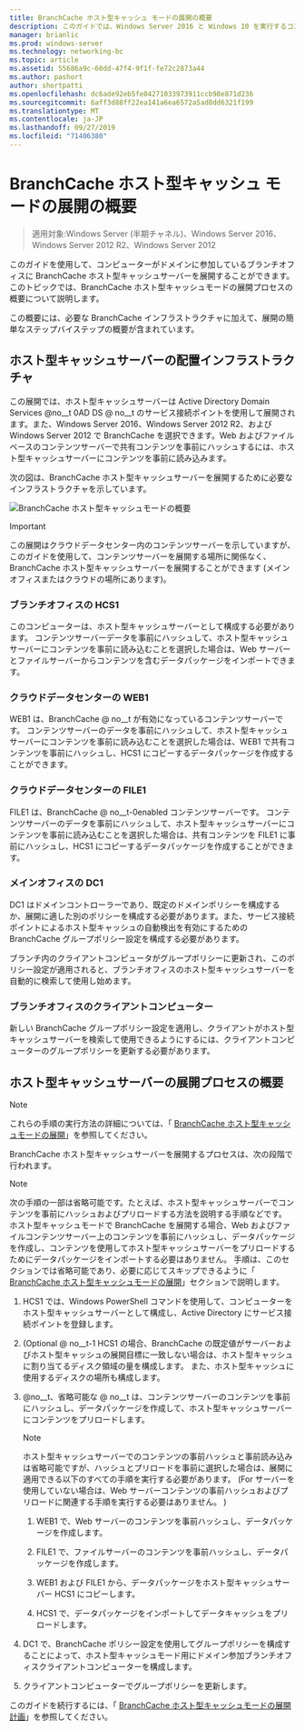 ```yaml
---
title: BranchCache ホスト型キャッシュ モードの展開の概要
description: このガイドでは、Windows Server 2016 と Windows 10 を実行するコンピューターに、ホスト型キャッシュモードで BranchCache を展開する手順について説明します。
manager: brianlic
ms.prod: windows-server
ms.technology: networking-bc
ms.topic: article
ms.assetid: 55686a9c-60dd-47f4-9f1f-fe72c2873a44
ms.author: pashort
author: shortpatti
ms.openlocfilehash: dc6ade92eb5fe04271033973911ccb98e871d236
ms.sourcegitcommit: 6aff3d88ff22ea141a6ea6572a5ad8dd6321f199
ms.translationtype: MT
ms.contentlocale: ja-JP
ms.lasthandoff: 09/27/2019
ms.locfileid: "71406380"
---
```

# <a name="branchcache-hosted-cache-mode-deployment-overview"></a>BranchCache ホスト型キャッシュ モードの展開の概要

>適用対象:Windows Server (半期チャネル)、Windows Server 2016、Windows Server 2012 R2、Windows Server 2012

このガイドを使用して、コンピューターがドメインに参加しているブランチオフィスに BranchCache ホスト型キャッシュサーバーを展開することができます。 このトピックでは、BranchCache ホスト型キャッシュモードの展開プロセスの概要について説明します。

この概要には、必要な BranchCache インフラストラクチャに加えて、展開の簡単なステップバイステップの概要が含まれています。

## <a name="bkmk_components"></a>ホスト型キャッシュサーバーの配置インフラストラクチャ

この展開では、ホスト型キャッシュサーバーは Active Directory Domain Services @no__t 0AD DS @ no__t のサービス接続ポイントを使用して展開されます。また、Windows Server 2016、Windows Server 2012 R2、および Windows Server 2012 で BranchCache を選択できます。Web およびファイルベースのコンテンツサーバーで共有コンテンツを事前にハッシュするには、ホスト型キャッシュサーバーにコンテンツを事前に読み込みます。

次の図は、BranchCache ホスト型キャッシュサーバーを展開するために必要なインフラストラクチャを示しています。

![BranchCache ホスト型キャッシュモードの概要](../../../media/BranchCache-Hcm-Overview/Bc-Hcm-Overview.jpg)

> [!IMPORTANT]
> この展開はクラウドデータセンター内のコンテンツサーバーを示していますが、このガイドを使用して、コンテンツサーバーを展開する場所に関係なく、BranchCache ホスト型キャッシュサーバーを展開することができます (メインオフィスまたはクラウドの場所にあります)。

### <a name="hcs1-in-the-branch-office"></a>ブランチオフィスの HCS1

このコンピューターは、ホスト型キャッシュサーバーとして構成する必要があります。 コンテンツサーバーデータを事前にハッシュして、ホスト型キャッシュサーバーにコンテンツを事前に読み込むことを選択した場合は、Web サーバーとファイルサーバーからコンテンツを含むデータパッケージをインポートできます。

### <a name="web1-in-the-cloud-data-center"></a>クラウドデータセンターの WEB1

WEB1 は、BranchCache @ no__t が有効になっているコンテンツサーバーです。 コンテンツサーバーのデータを事前にハッシュして、ホスト型キャッシュサーバーにコンテンツを事前に読み込むことを選択した場合は、WEB1 で共有コンテンツを事前にハッシュし、HCS1 にコピーするデータパッケージを作成することができます。

### <a name="file1-in-the-cloud-data-center"></a>クラウドデータセンターの FILE1

FILE1 は、BranchCache @ no__t-0enabled コンテンツサーバーです。 コンテンツサーバーのデータを事前にハッシュして、ホスト型キャッシュサーバーにコンテンツを事前に読み込むことを選択した場合は、共有コンテンツを FILE1 に事前にハッシュし、HCS1 にコピーするデータパッケージを作成することができます。
  
### <a name="dc1-in-the-main-office"></a>メインオフィスの DC1

DC1 はドメインコントローラーであり、既定のドメインポリシーを構成するか、展開に適した別のポリシーを構成する必要があります。また、サービス接続ポイントによるホスト型キャッシュの自動検出を有効にするための BranchCache グループポリシー設定を構成する必要があります。

ブランチ内のクライアントコンピュータがグループポリシーに更新され、このポリシー設定が適用されると、ブランチオフィスのホスト型キャッシュサーバーを自動的に検索して使用し始めます。

### <a name="client-computers-in-the-branch-office"></a>ブランチオフィスのクライアントコンピューター

新しい BranchCache グループポリシー設定を適用し、クライアントがホスト型キャッシュサーバーを検索して使用できるようにするには、クライアントコンピューターのグループポリシーを更新する必要があります。

## <a name="bkmk_overview"></a>ホスト型キャッシュサーバーの展開プロセスの概要

>[!NOTE]
>これらの手順の実行方法の詳細については、「 [BranchCache ホスト型キャッシュモードの展開](4-Bc-Hcm-Deployment.md)」を参照してください。

BranchCache ホスト型キャッシュサーバーを展開するプロセスは、次の段階で行われます。

>[!NOTE]
>次の手順の一部は省略可能です。たとえば、ホスト型キャッシュサーバーでコンテンツを事前にハッシュおよびプリロードする方法を説明する手順などです。 ホスト型キャッシュモードで BranchCache を展開する場合、Web およびファイルコンテンツサーバー上のコンテンツを事前にハッシュし、データパッケージを作成し、コンテンツを使用してホスト型キャッシュサーバーをプリロードするためにデータパッケージをインポートする必要はありません。 手順は、このセクションでは省略可能であり、必要に応じてスキップできるように「 [BranchCache ホスト型キャッシュモードの展開](4-Bc-Hcm-Deployment.md)」セクションで説明します。

1. HCS1 では、Windows PowerShell コマンドを使用して、コンピューターをホスト型キャッシュサーバーとして構成し、Active Directory にサービス接続ポイントを登録します。

2. \(Optional @ no__t-1 HCS1 の場合、BranchCache の既定値がサーバーおよびホスト型キャッシュの展開目標に一致しない場合は、ホスト型キャッシュに割り当てるディスク領域の量を構成します。 また、ホスト型キャッシュに使用するディスクの場所も構成します。

3. @no__t、省略可能な @ no__t は、コンテンツサーバーのコンテンツを事前にハッシュし、データパッケージを作成して、ホスト型キャッシュサーバーにコンテンツをプリロードします。

    > [!NOTE]
    > ホスト型キャッシュサーバーでのコンテンツの事前ハッシュと事前読み込みは省略可能ですが、ハッシュとプリロードを事前に選択した場合は、展開に適用できる以下のすべての手順を実行する必要があります。 \(For サーバーを使用していない場合は、Web サーバーコンテンツの事前ハッシュおよびプリロードに関連する手順を実行する必要はありません。 \)

    1. WEB1 で、Web サーバーのコンテンツを事前ハッシュし、データパッケージを作成します。

    2. FILE1 で、ファイルサーバーのコンテンツを事前ハッシュし、データパッケージを作成します。

    3. WEB1 および FILE1 から、データパッケージをホスト型キャッシュサーバー HCS1 にコピーします。

    4. HCS1 で、データパッケージをインポートしてデータキャッシュをプリロードします。

4. DC1 で、BranchCache ポリシー設定を使用してグループポリシーを構成することによって、ホスト型キャッシュモード用にドメイン参加ブランチオフィスクライアントコンピューターを構成します。

5. クライアントコンピューターでグループポリシーを更新します。

このガイドを続行するには、「 [BranchCache ホスト型キャッシュモードの展開計画](3-Bc-Hcm-Plan.md)」を参照してください。